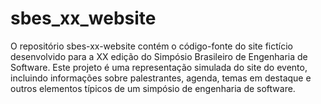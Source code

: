 # sbes_xx_website
 O repositório sbes-xx-website contém o código-fonte do site fictício desenvolvido para a XX edição do Simpósio Brasileiro de Engenharia de Software. Este projeto é uma representação simulada do site do evento, incluindo informações sobre palestrantes, agenda, temas em destaque e outros elementos típicos de um simpósio de engenharia de software.
